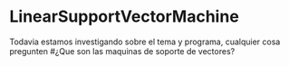 # LinearSupportVectorMachine

Todavia estamos investigando sobre el tema y programa, cualquier cosa pregunten
#¿Que son las maquinas de soporte de vectores?

